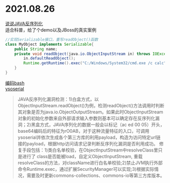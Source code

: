 # 2021.08.26

[说说JAVA反序列化 ](https://www.anquanke.com/post/id/251223)  
适合科普，给了个demo以及JBoss的真实案例  
```java
//实现Serializable接口，重写readObject()函数
class MyObject implements Serializable{
    public String name;
    private void readObject(java.io.ObjectInputStream in) throws IOException, ClassNotFoundException{
        in.defaultReadObject();
        Runtime.getRuntime().exec("C:/Windows/System32/cmd.exe /c calc");
    }
}
```

[编码bash](http://www.jackson-t.ca/runtime-exec-payloads.html)   
[ysoserial](https://github.com/frohoff/ysoserial)  

> JAVA反序列化漏洞检测：1)白盒方式，以ObjectInputStream.readObject()为例，检测readObject()方法调用时判断其对象是否为java.io.ObjectOutputStream。如果此时ObjectInputStream对象的初始化参数来自外部请求输入参数则基本可以确定存在反序列化漏洞；2)黑盒方式，JAVA序列化的数据一般会以标记（ac ed 00 05）开头，base64编码后的特征为rO0AB，对于这种流量特征的入口，可调用ysoserial并依次生成各个第三方库的利用payload，构造为访问特定url链接的payload，根据http访问请求记录判断反序列化漏洞是否利用成功。
> 修复手段包括：1)类白名单校验，在ObjectInputStream中resolveClass里只是进行了 class是否能被load，自定义ObjectInputStream, 重载resolveClass的方法，对className进行白名单校验;2)禁止JVM执行外部命令Runtime.exec，通过扩展SecurityManager可以实现;3)根据实际情况，需要及时更新commons-collections、commons-io等第三方库版本。